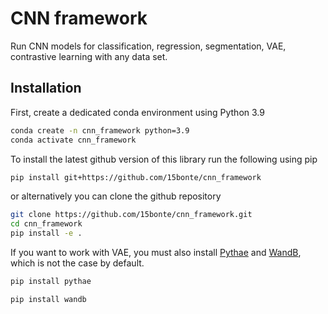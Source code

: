 # CNN framework

Run CNN models for classification, regression, segmentation, VAE, contrastive learning with any data set.

## Installation

First, create a dedicated conda environment using Python 3.9

```bash
conda create -n cnn_framework python=3.9
conda activate cnn_framework
```

To install the latest github version of this library run the following using pip

```bash
pip install git+https://github.com/15bonte/cnn_framework
```

or alternatively you can clone the github repository

```bash
git clone https://github.com/15bonte/cnn_framework.git
cd cnn_framework
pip install -e .
```

If you want to work with VAE, you must also install [Pythae](https://github.com/clementchadebec/benchmark_VAE/tree/main) and [WandB](https://wandb.ai/home), which is not the case by default.

```bash
pip install pythae
```

```bash
pip install wandb
```

